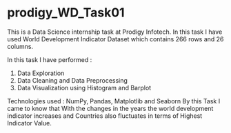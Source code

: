 # prodigy_WD_Task01

This is a Data Science internship task at Prodigy Infotech. In this task I have used World Development Indicator Dataset which contains 266 rows and 26 columns.

In this task I have performed :
1. Data Exploration
2. Data Cleaning and Data Preprocessing
3. Data Visualization using Histogram and Barplot

Technologies used : NumPy, Pandas, Matplotlib and Seaborn
By this Task I came to know that With the changes in the years the world development indicator increases and Countries also fluctuates in terms of Highest Indicator Value.
